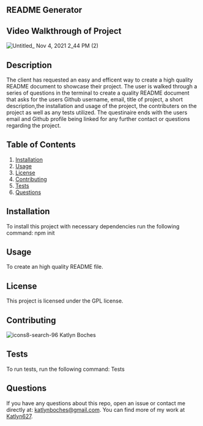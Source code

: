 
    
## **README Generator**

## **Video Walkthrough of Project**

![Untitled_ Nov 4, 2021 2_44 PM (2)](https://user-images.githubusercontent.com/86095070/140419092-ad124382-df64-452e-bdf1-d0a4fbb863db.gif)

## **Description**
The client has requested an easy and efficent way to create a high quality README document to showcase their project. The user is walked through a series of questions in the terminal to create a quality README document that asks for the users Github username, email, title of project, a short description,the installation and usage of the project, the contributers on the project as well as any tests utilized. The questinaire ends with the users email and Github profile being linked for any further contact or questions regarding the project.

## **Table of Contents**
1. [Installation](#installation)
2. [Usage](#usage)
3. [License](#license)
4. [Contributing](#contributing)
5. [Tests](#tests)
6. [Questions](#questions)

## **Installation**
To install this project with necessary dependencies run the following command:
npm init

## **Usage**
 To create an high quality README file.

## **License** 
This project is licensed under the GPL license.

## **Contributing**
![icons8-search-96](https://user-images.githubusercontent.com/86095070/140413030-e0a58b78-e25e-47c4-ad69-028482a3dd90.png) Katlyn Boches

## **Tests**
To run tests, run the following command:
Tests

## **Questions**
If you have any questions about this repo, open an issue or contact me directly at: [katlynboches@gmail.com](mailto:katlynboches@gmail.com). You can find more of my work at [Katlyn627](https://www.github.com/Katlyn627).
  